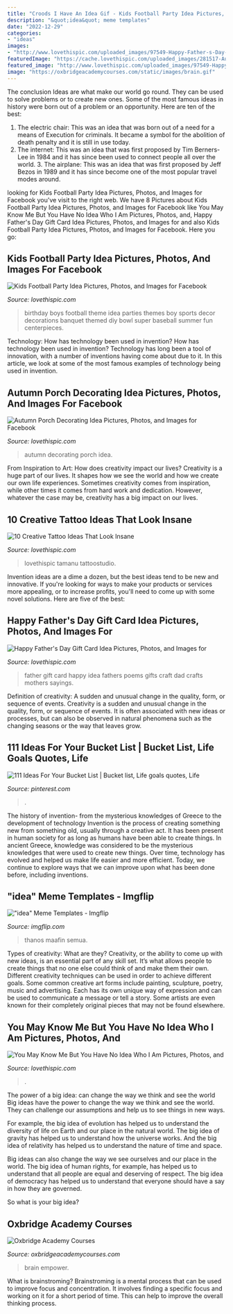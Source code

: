 ```yaml
---
title: "Croods I Have An Idea Gif - Kids Football Party Idea Pictures, Photos, And Images For Facebook"
description: "&quot;idea&quot; meme templates"
date: "2022-12-29"
categories:
- "ideas"
images:
- "http://www.lovethispic.com/uploaded_images/97549-Happy-Father-s-Day-Gift-Card-Idea.png"
featuredImage: "https://cache.lovethispic.com/uploaded_images/281517-Autumn-Porch-Decorating-Idea.jpg"
featured_image: "http://www.lovethispic.com/uploaded_images/97549-Happy-Father-s-Day-Gift-Card-Idea.png"
image: "https://oxbridgeacademycourses.com/static/images/brain.gif"
---
```



The conclusion
Ideas are what make our world go round. They can be used to solve problems or to create new ones. Some of the most famous ideas in history were born out of a problem or an opportunity. Here are ten of the best:
1. The electric chair: This was an idea that was born out of a need for a means of Execution for criminals. It became a symbol for the abolition of death penalty and it is still in use today.
2. The internet: This was an idea that was first proposed by Tim Berners-Lee in 1984 and it has since been used to connect people all over the world. 3. The airplane: This was an idea that was first proposed by Jeff Bezos in 1989 and it has since become one of the most popular travel modes around. 
	

		
looking for Kids Football Party Idea Pictures, Photos, and Images for Facebook you've visit to the right web. We have 8 Pictures about Kids Football Party Idea Pictures, Photos, and Images for Facebook like You May Know Me But You Have No Idea Who I Am Pictures, Photos, and, Happy Father&#039;s Day Gift Card Idea Pictures, Photos, and Images for and also Kids Football Party Idea Pictures, Photos, and Images for Facebook. Here you go:
		
    
## Kids Football Party Idea Pictures, Photos, And Images For Facebook

<img loading=lazy src="http://www.lovethispic.com/uploaded_images/28152-Kids-Football-Party-Idea.jpg" onerror="this.onerror=null;this.src='https://tse3.mm.bing.net/th?id=OIP.LSl3NyKnCKONx2Qy08BtjgHaLL&amp;pid=15.1';" alt="Kids Football Party Idea Pictures, Photos, and Images for Facebook">

_Source: lovethispic.com_

>birthday boys football theme idea parties themes boy sports decor decorations banquet themed diy bowl super baseball summer fun centerpieces. 

	

Technology: How has technology been used in invention?
How has technology been used in invention? Technology has long been a tool of innovation, with a number of inventions having come about due to it. In this article, we look at some of the most famous examples of technology being used in invention.

    
## Autumn Porch Decorating Idea Pictures, Photos, And Images For Facebook

<img loading=lazy src="https://cache.lovethispic.com/uploaded_images/281517-Autumn-Porch-Decorating-Idea.jpg" onerror="this.onerror=null;this.src='https://tse3.mm.bing.net/th?id=OIP.I6A0lQEaoJ7RPOLut1tw2AHaJ4&amp;pid=15.1';" alt="Autumn Porch Decorating Idea Pictures, Photos, and Images for Facebook">

_Source: lovethispic.com_

>autumn decorating porch idea. 

	

From Inspiration to Art: How does creativity impact our lives?
Creativity is a huge part of our lives. It shapes how we see the world and how we create our own life experiences. Sometimes creativity comes from inspiration, while other times it comes from hard work and dedication. However, whatever the case may be, creativity has a big impact on our lives.

    
## 10 Creative Tattoo Ideas That Look Insane

<img loading=lazy src="https://cache.lovethispic.com/uploaded_images/blogs/10-Creative-Tattoo-Ideas-That-Look-Insane-48763-7.png" onerror="this.onerror=null;this.src='https://tse4.mm.bing.net/th?id=OIP.ZQ7ANjbejD8L2-E8tfWhAAHaLH&amp;pid=15.1';" alt="10 Creative Tattoo Ideas That Look Insane">

_Source: lovethispic.com_

>lovethispic tamanu tattoostudio. 

	

Invention ideas are a dime a dozen, but the best ideas tend to be new and innovative. If you're looking for ways to make your products or services more appealing, or to increase profits, you'll need to come up with some novel solutions. Here are five of the best: 

    
## Happy Father&#039;s Day Gift Card Idea Pictures, Photos, And Images For

<img loading=lazy src="http://www.lovethispic.com/uploaded_images/97549-Happy-Father-s-Day-Gift-Card-Idea.png" onerror="this.onerror=null;this.src='https://tse2.mm.bing.net/th?id=OIP.N01r2XwtE4OBLHZ1IFuLvwHaK4&amp;pid=15.1';" alt="Happy Father&#039;s Day Gift Card Idea Pictures, Photos, and Images for">

_Source: lovethispic.com_

>father gift card happy idea fathers poems gifts craft dad crafts mothers sayings. 

	

Definition of creativity: A sudden and unusual change in the quality, form, or sequence of events.
Creativity is a sudden and unusual change in the quality, form, or sequence of events. It is often associated with new ideas or processes, but can also be observed in natural phenomena such as the changing seasons or the way that leaves grow.

    
## 111 Ideas For Your Bucket List | Bucket List, Life Goals Quotes, Life

<img loading=lazy src="https://i.pinimg.com/736x/cd/c0/63/cdc0634829e92b6022974cbd61fe9643.jpg" onerror="this.onerror=null;this.src='https://tse2.mm.bing.net/th?id=OIP.RbL-oVaNFeUYG0cc_zkn8QHaLE&amp;pid=15.1';" alt="111 Ideas For Your Bucket List | Bucket list, Life goals quotes, Life">

_Source: pinterest.com_

>. 

	

The history of invention- from the mysterious knowledges of Greece to the development of technology
Invention is the process of creating something new from something old, usually through a creative act. It has been present in human society for as long as humans have been able to create things. In ancient Greece, knowledge was considered to be the mysterious knowledges that were used to create new things. Over time, technology has evolved and helped us make life easier and more efficient. Today, we continue to explore ways that we can improve upon what has been done before, including inventions.

    
## &quot;idea&quot; Meme Templates - Imgflip

<img loading=lazy src="https://i.imgflip.com/386d3l.png" onerror="this.onerror=null;this.src='https://tse3.mm.bing.net/th?id=OIP.2KSo1u6mRMKBIKCvGL3_nQHaJL&amp;pid=15.1';" alt="&quot;idea&quot; Meme Templates - Imgflip">

_Source: imgflip.com_

>thanos maafin semua. 

	

Types of creativity: What are they?
Creativity, or the ability to come up with new ideas, is an essential part of any skill set. It’s what allows people to create things that no one else could think of and make them their own. Different creativity techniques can be used in order to achieve different goals.
Some common creative art forms include painting, sculpture, poetry, music and advertising. Each has its own unique way of expression and can be used to communicate a message or tell a story. Some artists are even known for their completely original pieces that may not be found elsewhere.

    
## You May Know Me But You Have No Idea Who I Am Pictures, Photos, And

<img loading=lazy src="https://cache.lovethispic.com/uploaded_images/212087-You-May-Know-Me-But-You-Have-No-Idea-Who-I-Am.jpg?2" onerror="this.onerror=null;this.src='https://tse4.mm.bing.net/th?id=OIP.WXSMIl_AA917bJHt6xt7dAHaJV&amp;pid=15.1';" alt="You May Know Me But You Have No Idea Who I Am Pictures, Photos, and">

_Source: lovethispic.com_

>. 

	

The power of a big idea: can change the way we think and see the world
Big ideas have the power to change the way we think and see the world. They can challenge our assumptions and help us to see things in new ways.


For example, the big idea of evolution has helped us to understand the diversity of life on Earth and our place in the natural world. The big idea of gravity has helped us to understand how the universe works. And the big idea of relativity has helped us to understand the nature of time and space.



Big ideas can also change the way we see ourselves and our place in the world. The big idea of human rights, for example, has helped us to understand that all people are equal and deserving of respect. The big idea of democracy has helped us to understand that everyone should have a say in how they are governed.



So what is your big idea?

    
## Oxbridge Academy Courses

<img loading=lazy src="https://oxbridgeacademycourses.com/static/images/brain.gif" onerror="this.onerror=null;this.src='https://tse1.mm.bing.net/th?id=OIP.j1rGG9uchngiZXYceGrDSwHaHa&amp;pid=15.1';" alt="Oxbridge Academy Courses">

_Source: oxbridgeacademycourses.com_

>brain empower. 

	

What is brainstroming?
Brainstroming is a mental process that can be used to improve focus and concentration. It involves finding a specific focus and working on it for a short period of time. This can help to improve the overall thinking process.

